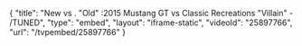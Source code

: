 {
    "title": "New vs . \"Old\" :2015 Mustang GT vs Classic Recreations \"Villain\" - \/TUNED",
    "type": "embed",
    "layout": "iframe-static",
    "videoId": "25897766",
    "url": "\/tvpembed\/25897766"
}